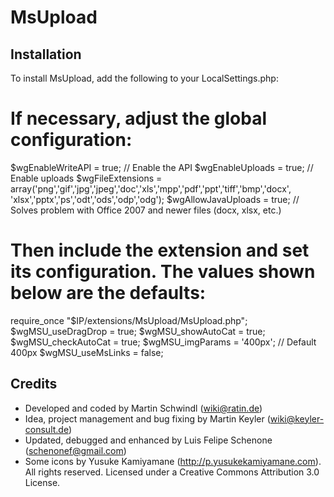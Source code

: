 ﻿MsUpload
========

Installation
------------
To install MsUpload, add the following to your LocalSettings.php:

# If necessary, adjust the global configuration:
$wgEnableWriteAPI = true; // Enable the API
$wgEnableUploads = true; // Enable uploads
$wgFileExtensions = array('png','gif','jpg','jpeg','doc','xls','mpp','pdf','ppt','tiff','bmp','docx', 'xlsx','pptx','ps','odt','ods','odp','odg');
$wgAllowJavaUploads = true; // Solves problem with Office 2007 and newer files (docx, xlsx, etc.)

# Then include the extension and set its configuration. The values shown below are the defaults:
require_once "$IP/extensions/MsUpload/MsUpload.php";
$wgMSU_useDragDrop = true;
$wgMSU_showAutoCat = true;
$wgMSU_checkAutoCat = true;
$wgMSU_imgParams = '400px'; // Default 400px
$wgMSU_useMsLinks = false;

Credits
-------
* Developed and coded by Martin Schwindl (wiki@ratin.de)
* Idea, project management and bug fixing by Martin Keyler (wiki@keyler-consult.de)
* Updated, debugged and enhanced by Luis Felipe Schenone (schenonef@gmail.com)
* Some icons by Yusuke Kamiyamane (http://p.yusukekamiyamane.com). All rights reserved. Licensed under a Creative Commons Attribution 3.0 License.